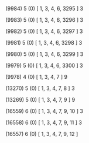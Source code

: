 (9984) 5 (0) [ 1, 3, 4, 6, 3295 ] 3 


(9983) 5 (0) [ 1, 3, 4, 6, 3296 ] 3 


(9982) 5 (0) [ 1, 3, 4, 6, 3297 ] 3 


(9981) 5 (0) [ 1, 3, 4, 6, 3298 ] 3 


(9980) 5 (0) [ 1, 3, 4, 6, 3299 ] 3 


(9979) 5 (0) [ 1, 3, 4, 6, 3300 ] 3 


(9978) 4 (0) [ 1, 3, 4, 7 ] 9 


(13270) 5 (0) [ 1, 3, 4, 7, 8 ] 3 


(13269) 5 (0) [ 1, 3, 4, 7, 9 ] 9 


(16559) 6 (0) [ 1, 3, 4, 7, 9, 10 ] 3 


(16558) 6 (0) [ 1, 3, 4, 7, 9, 11 ] 3 


(16557) 6 (0) [ 1, 3, 4, 7, 9, 12 ]  

